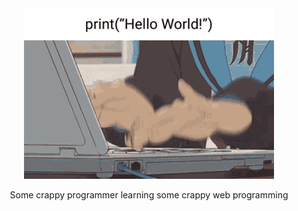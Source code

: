 <div align="center">

  <img width="400" src="https://github.com/Kimiyori/Kimiyori/blob/main/files/coding-anime.gif">
  


Some crappy programmer learning some crappy web programming
